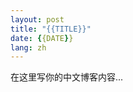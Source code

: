 ```yaml
---
layout: post
title: "{{TITLE}}"
date: {{DATE}}
lang: zh
---
```


在这里写你的中文博客内容...

<!-- 你可以使用 Markdown 格式:

## 标题

**粗体文字** 和 *斜体文字*

- 项目符号
- 另一个项目

[链接](https://example.com)

```
代码块
```

> 引用

-->